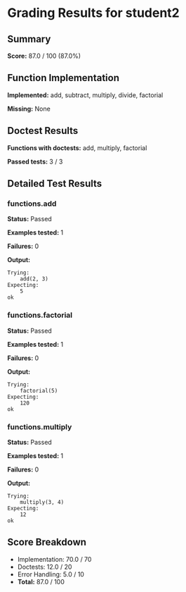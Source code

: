 # Grading Results for student2

## Summary

**Score:** 87.0 / 100 (87.0%)

## Function Implementation

**Implemented:** add, subtract, multiply, divide, factorial

**Missing:** None

## Doctest Results

**Functions with doctests:** add, multiply, factorial

**Passed tests:** 3 / 3

## Detailed Test Results

### functions.add

**Status:** Passed

**Examples tested:** 1

**Failures:** 0

**Output:**

```
Trying:
    add(2, 3)
Expecting:
    5
ok
```

### functions.factorial

**Status:** Passed

**Examples tested:** 1

**Failures:** 0

**Output:**

```
Trying:
    factorial(5)
Expecting:
    120
ok
```

### functions.multiply

**Status:** Passed

**Examples tested:** 1

**Failures:** 0

**Output:**

```
Trying:
    multiply(3, 4)
Expecting:
    12
ok
```

## Score Breakdown

* Implementation: 70.0 / 70
* Doctests: 12.0 / 20
* Error Handling: 5.0 / 10
* **Total:** 87.0 / 100
